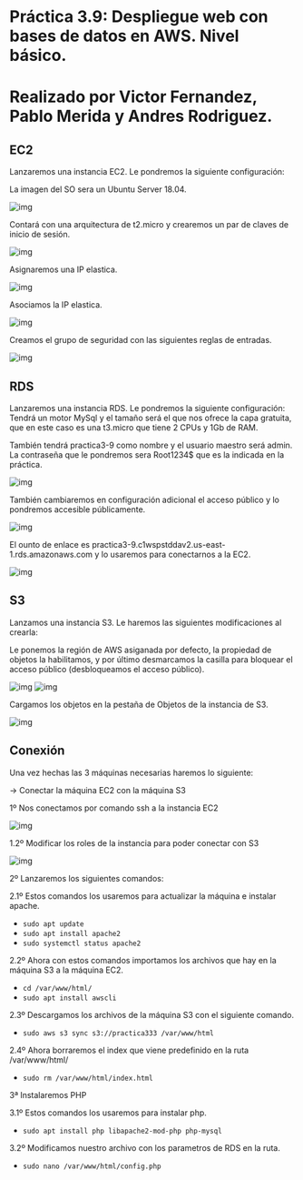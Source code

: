 # Práctica 3.9: Despliegue web con bases de datos en AWS. Nivel básico.
# Realizado por Victor Fernandez, Pablo Merida y Andres Rodriguez.

## EC2
Lanzaremos una instancia EC2.
Le pondremos la siguiente configuración:

La imagen del SO sera un Ubuntu Server 18.04.

![img](img/ec2creada1.png)

 Contará con una arquitectura de t2.micro y crearemos un par de claves de inicio de sesión.

![img](img/ec2creada2.png)

Asignaremos una IP elastica.

![img](img/ec2ipelastica1.png)

Asociamos la IP elastica.

![img](img/ec2ipelastica2.png)

Creamos el grupo de seguridad con las siguientes reglas de entradas.

![img](img/ec2grupodeseguridad.png)


## RDS
Lanzaremos una instancia RDS.
Le pondremos la siguiente configuración:
Tendrá un motor MySql y el tamaño será el que nos ofrece la capa gratuita, que en este caso es una t3.micro que tiene 2 CPUs y 1Gb de RAM.

También tendrá practica3-9 como nombre y el usuario maestro será admin. La contraseña que le pondremos sera Root1234$ que es la indicada en la práctica.

![img](img/rdscreada.png)

También cambiaremos en configuración adicional el acceso público y lo pondremos accesible públicamente.

![img](img/rdsAccesPublic.png)

El ounto de enlace es practica3-9.c1wspstddav2.us-east-1.rds.amazonaws.com y lo usaremos para conectarnos a la EC2.

![img](img/rdspuertodeenlace.png)

## S3
Lanzamos una instancia S3.
Le haremos las siguientes modificaciones al crearla:

Le ponemos la región de AWS asiganada por defecto, la propiedad de objetos la habilitamos, y por último desmarcamos la casilla para bloquear el acceso público (desbloqueamos el acceso público).

![img](img/s3creada1.png)
![img](img/s3creada2.png)

Cargamos los objetos en la pestaña de Objetos de la instancia de S3.

![img](img/s3archivos.png)

## Conexión
Una vez hechas las 3 máquinas necesarias haremos lo siguiente:

-> Conectar la máquina EC2 con la máquina S3

1º Nos conectamos por comando ssh a la instancia EC2

![img](img/conexionConexionEC2.png)

1.2º Modificar los roles de la instancia para poder conectar con S3

![img](img/ec2ModificarAMI.png)

2º Lanzaremos los siguientes comandos:

2.1º Estos comandos los usaremos para actualizar la máquina e instalar apache.
* `sudo apt update`
* `sudo apt install apache2`
* `sudo systemctl status apache2`

2.2º Ahora con estos comandos importamos los archivos que hay en la máquina S3 a la máquina EC2.
* `cd /var/www/html/`
* `sudo apt install awscli`

2.3º Descargamos los archivos de la máquina S3 con el siguiente comando.
* `sudo aws s3 sync s3://practica333 /var/www/html`

2.4º Ahora borraremos el index que viene predefinido en la ruta /var/www/html/
* `sudo rm /var/www/html/index.html`

3ª Instalaremos PHP

3.1º  Estos comandos los usaremos para instalar php.
* `sudo apt install php libapache2-mod-php php-mysql`

3.2º Modificamos nuestro archivo con los parametros de RDS en la ruta.
* `sudo nano /var/www/html/config.php`
